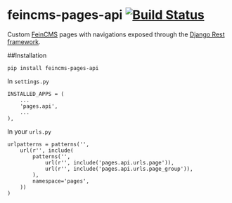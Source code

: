 # feincms-pages-api [![Build Status](https://travis-ci.org/incuna/feincms-pages-api.png?branch=merge-version)](https://travis-ci.org/incuna/feincms-pages-api)

Custom [FeinCMS](https://github.com/feincms/feincms) pages with navigations exposed through the [Django Rest framework](https://github.com/tomchristie/django-rest-framework/tree/master).

##Installation

    pip install feincms-pages-api


In `settings.py`

    INSTALLED_APPS = (
        ...
        'pages.api',
        ...
    ),


In your `urls.py`

    urlpatterns = patterns('',
        url(r'', include(
            patterns('',
                url(r'', include('pages.api.urls.page')),
                url(r'', include('pages.api.urls.page_group')),
            ),
            namespace='pages',
        ))
    )
